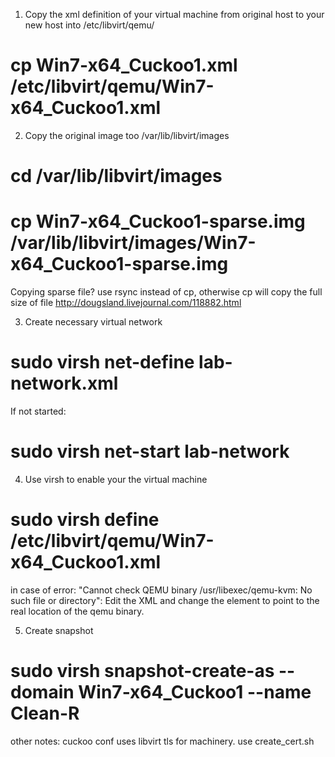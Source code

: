 1) Copy the xml definition of your virtual machine from original host to your new host into /etc/libvirt/qemu/
# cp Win7-x64_Cuckoo1.xml /etc/libvirt/qemu/Win7-x64_Cuckoo1.xml

2) Copy the original image too /var/lib/libvirt/images
# cd /var/lib/libvirt/images
# cp Win7-x64_Cuckoo1-sparse.img /var/lib/libvirt/images/Win7-x64_Cuckoo1-sparse.img
Copying sparse file? use rsync instead of cp, otherwise cp will copy the full size of file
http://dougsland.livejournal.com/118882.html

3) Create necessary virtual network
# sudo virsh net-define lab-network.xml
If not started:
# sudo virsh net-start lab-network

4) Use virsh to enable your the virtual machine
# sudo virsh define /etc/libvirt/qemu/Win7-x64_Cuckoo1.xml
in case of error: "Cannot check QEMU binary /usr/libexec/qemu-kvm: No such file or directory": 
Edit the XML and change the <emulator> element to point to the real location of the qemu binary.

5) Create snapshot
# sudo virsh snapshot-create-as --domain Win7-x64_Cuckoo1 --name Clean-R


other notes:
cuckoo conf uses libvirt tls for machinery. use create_cert.sh

